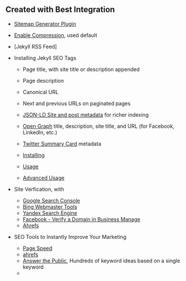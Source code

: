 

## Created with Best Integration

- [Sitemap Generator Plugin](https://github.com/jekyll/jekyll-sitemap)
- [Enable Compression](http://jch.penibelst.de/), used default
- [Jekyll RSS Feed]
- Installing Jekyll SEO Tags
    - Page title, with site title or description appended
    - Page description
    - Canonical URL
    - Next and previous URLs on paginated pages
    - [JSON-LD Site and post metadata](https://developers.google.com/search/docs/advanced/structured-data/intro-structured-data) for richer indexing
    - [Open Graph](https://ogp.me/) title, description, site title, and URL (for Facebook, LinkedIn, etc.)
    - [Twitter Summary Card](https://developer.twitter.com/en/docs/twitter-for-websites/cards/guides/getting-started) metadata


    - [Installing](https://github.com/jekyll/jekyll-seo-tag/blob/master/docs/installation.md)
    - [Usage](https://github.com/jekyll/jekyll-seo-tag/blob/master/docs/usage.md)
    - [Advanced Usage](https://github.com/jekyll/jekyll-seo-tag/blob/master/docs/advanced-usage.md)

- Site Verfication, with 
    - [Google Search Console](https://search.google.com/search-console/welcome)
    - [Bing Webmaster Tools](https://www.bing.com/webmasters/searchperf)
    - [Yandex Search Engine](https://webmaster.yandex.com/sites/?_source=top)
    - [Facebook - Verify a Domain in Business Manage](https://developers.facebook.com/webmaster)
    - [Ahrefs](https://app.ahrefs.com/onboarding-project/ownership)
- SEO Tools to Instantly Improve Your Marketing
    - [Page Speed](https://pagespeed.web.dev/?utm_source=psi&utm_medium=redirect)
    - [ahrefs](https://app.ahrefs.com/onboarding)
    - [Answer the Public](https://answerthepublic.com/), Hundreds of keyword ideas based on a single keyword
    - 